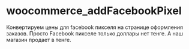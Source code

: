 # woocommerce_addFacebookPixel
Конвертируем цены для facebook пикселя на странице оформления заказов. Просто Facebook пикселе только доллары нет тенге. А наш магазин продает в тенге.
